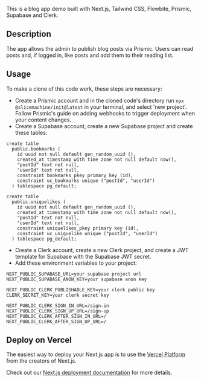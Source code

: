This is a blog app demo built with Next.js, Tailwind CSS, Flowbite, Prismic, Supabase and Clerk.

## Description

The app allows the admin to publish blog posts via Prismic. Users can read posts and, if logged in, like posts and add them to their reading list.

## Usage

To make a clone of this code work, these steps are necessary:

- Create a Prismic account and in the cloned code's directory run `npx @slicemachine/init@latest` in your terminal, and select 'new project'. Follow Prismic's guide on adding webhooks to trigger deployment when your content changes.
- Create a Supabase account, create a new Supabase project and create these tables:
```
create table
  public.bookmarks (
    id uuid not null default gen_random_uuid (),
    created_at timestamp with time zone not null default now(),
    "postId" text not null,
    "userId" text not null,
    constraint bookmarks_pkey primary key (id),
    constraint uc_bookmarks unique ("postId", "userId")
  ) tablespace pg_default;

create table
  public.uniquelikes (
    id uuid not null default gen_random_uuid (),
    created_at timestamp with time zone not null default now(),
    "postId" text not null,
    "userId" text not null,
    constraint uniquelikes_pkey primary key (id),
    constraint uc_uniquelike unique ("postId", "userId")
  ) tablespace pg_default;
```
- Create a Clerk account, create a new Clerk project, and create a JWT template for Supabase with the Supabase JWT secret.
- Add these environment variables to your project:
```
NEXT_PUBLIC_SUPABASE_URL=your supabase project url
NEXT_PUBLIC_SUPABASE_ANON_KEY=your supabase anon key

NEXT_PUBLIC_CLERK_PUBLISHABLE_KEY=your clerk public key
CLERK_SECRET_KEY=your clerk secret key

NEXT_PUBLIC_CLERK_SIGN_IN_URL=/sign-in
NEXT_PUBLIC_CLERK_SIGN_UP_URL=/sign-up
NEXT_PUBLIC_CLERK_AFTER_SIGN_IN_URL=/
NEXT_PUBLIC_CLERK_AFTER_SIGN_UP_URL=/
```

## Deploy on Vercel

The easiest way to deploy your Next.js app is to use the [Vercel Platform](https://vercel.com/new?utm_medium=default-template&filter=next.js&utm_source=create-next-app&utm_campaign=create-next-app-readme) from the creators of Next.js.

Check out our [Next.js deployment documentation](https://nextjs.org/docs/deployment) for more details.